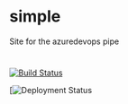 # simple
 Site for the azuredevops pipe
#
#
#
[![Build Status](https://dev.azure.com/jesusoctavioas/jesusoctavioas/_apis/build/status/jesusoctavioas.simple%20(2)?branchName=master)](https://dev.azure.com/jesusoctavioas/jesusoctavioas/_build/latest?definitionId=3&branchName=master)


[![Deployment Status](https://vsrm.dev.azure.com/jesusoctavioas/_apis/public/Release/badge/337092a6-f987-4bfb-9856-7e7e3dd64ed3/2/2)
